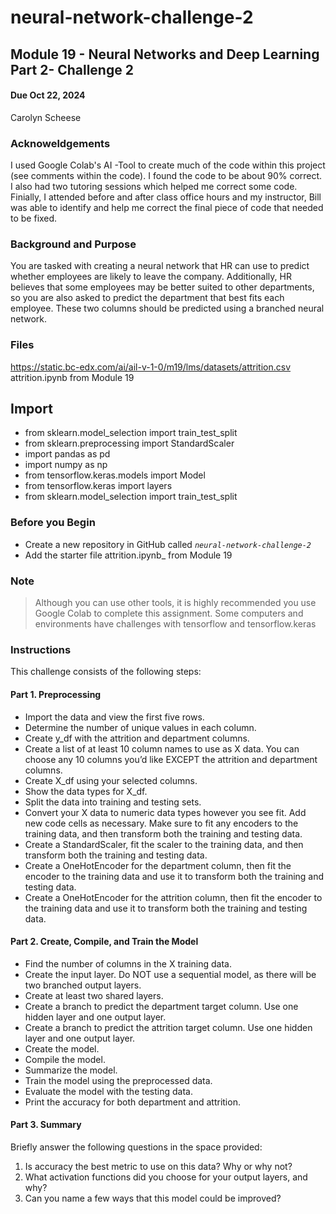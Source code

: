 # neural-network-challenge-2
## Module 19 - Neural Networks and Deep Learning Part 2- Challenge 2
#### Due Oct 22, 2024
Carolyn Scheese

### Acknoweldgements
I used Google Colab's AI -Tool to create much of the code within this project (see comments within the code). I found the code to be about 90% correct. I also had two tutoring sessions which helped me correct some code. Finially, I attended before and after class office hours and my instructor, Bill 
was able to identify and help me correct the final piece of code that needed to be fixed. 

### Background and Purpose 
You are tasked with creating a neural network that HR can use to predict whether employees are likely to leave the company. Additionally, HR believes that some employees may be better suited to other departments, so you are also asked to predict the department that best fits each employee. These two columns should be predicted using a branched neural network.

### Files 
https://static.bc-edx.com/ai/ail-v-1-0/m19/lms/datasets/attrition.csv
attrition.ipynb from Module 19

## Import
- from sklearn.model_selection import train_test_split
- from sklearn.preprocessing import StandardScaler
- import pandas as pd
- import numpy as np
- from tensorflow.keras.models import Model
- from tensorflow.keras import layers
- from sklearn.model_selection import train_test_split

### Before you Begin 
- Create a new repository in GitHub called _`neural-network-challenge-2`_
- Add the starter file attrition.ipynb_ from Module 19


### Note
>Although you can use other tools, it is highly recommended you use Google Colab to complete this assignment. Some computers and environments have challenges with tensorflow and tensorflow.keras

### Instructions 
This challenge consists of the following steps:
#### Part 1. Preprocessing
- Import the data and view the first five rows.
- Determine the number of unique values in each column.
- Create y_df with the attrition and department columns.
- Create a list of at least 10 column names to use as X data. You can choose any 10 columns you’d like EXCEPT the attrition and department columns.
- Create X_df using your selected columns.
- Show the data types for X_df.
- Split the data into training and testing sets.
- Convert your X data to numeric data types however you see fit. Add new code cells as necessary. Make sure to fit any encoders to the training data, and then transform both the training and testing data.
- Create a StandardScaler, fit the scaler to the training data, and then transform both the training and testing data.
- Create a OneHotEncoder for the department column, then fit the encoder to the training data and use it to transform both the training and testing data.
- Create a OneHotEncoder for the attrition column, then fit the encoder to the training data and use it to transform both the training and testing data.

#### Part 2. Create, Compile, and Train the Model
- Find the number of columns in the X training data.
- Create the input layer. Do NOT use a sequential model, as there will be two branched output layers.
- Create at least two shared layers.
- Create a branch to predict the department target column. Use one hidden layer and one output layer.
- Create a branch to predict the attrition target column. Use one hidden layer and one output layer.
- Create the model.
- Compile the model.
- Summarize the model.
- Train the model using the preprocessed data.
- Evaluate the model with the testing data.
- Print the accuracy for both department and attrition.

#### Part 3. Summary
Briefly answer the following questions in the space provided:
1. Is accuracy the best metric to use on this data? Why or why not?
2. What activation functions did you choose for your output layers, and why?
3. Can you name a few ways that this model could be improved?
